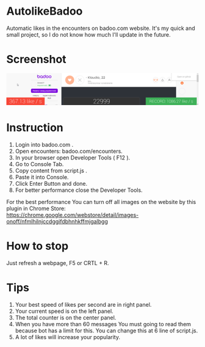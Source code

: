 # AutolikeBadoo
Automatic likes in the encounters on badoo.com website.
It's my quick and small project, so I do not know how much I'll update in the future.

# Screenshot
![alt text](https://github.com/Cross77/AutolikeBadoo/raw/master/screenshot.png)

# Instruction
1. Login into badoo.com .
2. Open encounters: badoo.com/encounters.
3. In your browser open Developer Tools ( F12 ).
4. Go to Console Tab.
4. Copy content from script.js .
5. Paste it into Console.
6. Click Enter Button and done.
7. For better performance close the Developer Tools.

For the best performance You can turn off all images on the website by this plugin in Chrome Store:
https://chrome.google.com/webstore/detail/images-onoff/nfmlhilnjccdggifdbhnhkffmjgalbgg

# How to stop
Just refresh a webpage, F5 or CRTL + R.

# Tips
1. Your best speed of likes per second are in right panel.
2. Your current speed is on the left panel.
3. The total counter is on the center panel.
4. When you have more than 60 messages You must going to read them because bot has a limit for this. You can change this at 6 line of script.js.
5. A lot of likes will increase your popularity.
